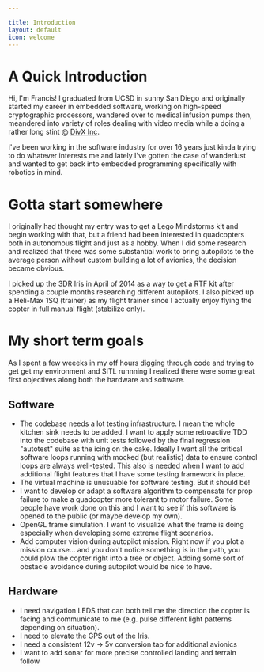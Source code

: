 ```yaml
---

title: Introduction
layout: default
icon: welcome
---
```


# A Quick Introduction

Hi, I'm Francis!  I graduated from UCSD in sunny San Diego and originally started my career in embedded software, working on high-speed cryptographic processors, wandered over to medical infusion pumps then, meandered into variety of roles dealing with video media while a doing a rather long stint @ [DivX Inc](http://www.divx.com).

I've been working in the software industry for over 16 years just kinda trying to do whatever interests me and lately I've gotten the case of wanderlust and wanted to get back into embedded programming specifically with robotics in mind.

# Gotta start somewhere

I originally had thought my entry was to get a Lego Mindstorms kit and begin working with that, but a friend had been interested in quadcopters both in autonomous flight and just as a hobby.  When I did some research and realized that there was some substantial work to bring autopilots to the average person without custom building a lot of avionics, the decision became obvious.

I picked up the 3DR Iris in April of 2014 as a way to get a RTF kit after spending a couple months researching different autopilots. I also picked up a Heli-Max 1SQ (trainer) as my flight trainer since I actually enjoy flying the copter in full manual flight (stabilize only).

# My short term goals

As I spent a few weeeks in my off hours digging through code and trying to get get my environment and SITL runnning I realized there were some great first objectives along both the hardware and software.

## Software

*  The codebase needs a lot testing infrastructure.  I mean the whole kitchen sink needs to be added.  I want to apply some retroactive TDD into the codebase with unit tests followed by the final regression "autotest" suite as the icing on the cake.  Ideally I want all the critical software loops running with mocked (but realistic) data to ensure control loops are always well-tested.  This also is needed when I want to add additional flight features that I have some testing framework in place.
*  The virtual machine is unusuable for software testing.  But it should be!
*  I want to develop or adapt a software algorithm to compensate for prop failure to make a quadcopter more tolerant to motor failure.  Some people have work done on this and I want to see if this software is opened to the public (or maybe develop my own).
*  OpenGL frame simulation.  I want to visualize what the frame is doing especially when developing some extreme flight scenarios.
*  Add computer vision during autopilot mission.  Right now if you plot a mission course... and you don't notice something is in the path, you could plow the copter right into a tree or object.  Adding some sort of obstacle avoidance during autopilot would be nice to have.

## Hardware

* I need navigation LEDS that can both tell me the direction the copter is facing and communicate to me (e.g. pulse different light patterns depending on situation).
* I need to elevate the GPS out of the Iris.
* I need a consistent 12v -> 5v conversion tap for additional avionics
* I want to add sonar for more precise controlled landing and terrain follow
